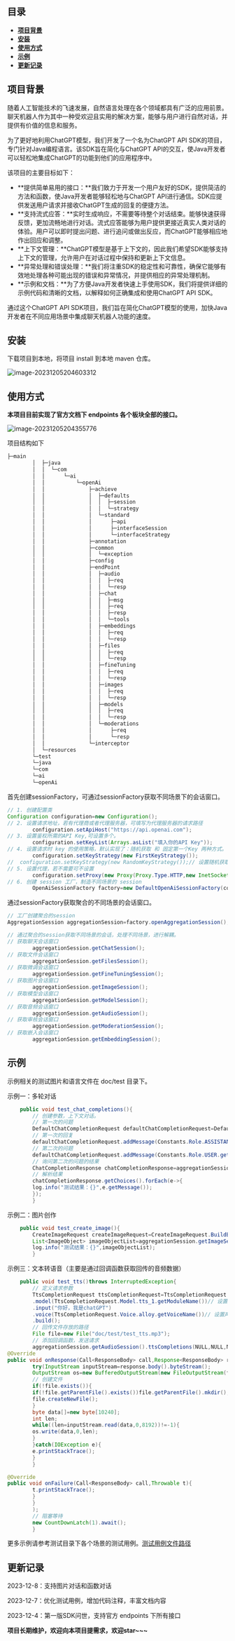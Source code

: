 ## 目录

- [**项目背景**](#项目背景)
- [**安装**](#安装)
- [**使用方式**](#使用方式)
- [**示例**](#示例)
- [**更新记录**](#更新记录)

## **项目背景**

随着人工智能技术的飞速发展，自然语言处理在各个领域都具有广泛的应用前景。聊天机器人作为其中一种受欢迎且实用的解决方案，能够与用户进行自然对话，并提供有价值的信息和服务。

为了更好地利用ChatGPT模型，我们开发了一个名为ChatGPT API SDK的项目，专门针对Java编程语言。该SDK旨在简化与ChatGPT API的交互，使Java开发者可以轻松地集成ChatGPT的功能到他们的应用程序中。

该项目的主要目标如下：

- **提供简单易用的接口：**我们致力于开发一个用户友好的SDK，提供简洁的方法和函数，使Java开发者能够轻松地与ChatGPT API进行通信。SDK应提供发送用户请求并接收ChatGPT生成的回复的便捷方法。
- **支持流式应答：**实时生成响应，不需要等待整个对话结束。能够快速获得反馈，更加流畅地进行对话。流式应答能够为用户提供更接近真实人类对话的体验。用户可以即时提出问题、进行追问或做出反应，而ChatGPT能够相应地作出回应和调整。
- **上下文管理：**ChatGPT模型是基于上下文的，因此我们希望SDK能够支持上下文的管理，允许用户在对话过程中保持和更新上下文信息。
- **异常处理和错误处理：**我们将注重SDK的稳定性和可靠性，确保它能够有效地处理各种可能出现的错误和异常情况，并提供相应的异常处理机制。
- **示例和文档：**为了方便Java开发者快速上手使用SDK，我们将提供详细的示例代码和清晰的文档，以解释如何正确集成和使用ChatGPT API SDK。

通过这个ChatGPT API SDK项目，我们旨在简化ChatGPT模型的使用，加快Java开发者在不同应用场景中集成聊天机器人功能的速度。

## **安装**

下载项目到本地，将项目 install 到本地 maven 仓库。

![image-20231205204603312](doc/img/image-20231205204603312.png)

## **使用方式**

**本项目目前实现了官方文档下 endpoints 各个板块全部的接口。**

![image-20231205204355776](doc/img/image-20231205204355776.png)

项目结构如下

```java
├─main
        │  ├─java
        │  │  └─com
        │  │      └─ai
        │  │          └─openAi
        │  │              ├─achieve
        │  │              │  ├─defaults
        │  │              │  │  ├─session
        │  │              │  │  └─strategy
        │  │              │  └─standard
        │  │              │      ├─api
        │  │              │      ├─interfaceSession
        │  │              │      └─interfaceStrategy
        │  │              ├─annotation
        │  │              ├─common
        │  │              │  └─exception
        │  │              ├─config
        │  │              ├─endPoint
        │  │              │  ├─audio
        │  │              │  │  ├─req
        │  │              │  │  └─resp
        │  │              │  ├─chat
        │  │              │  │  ├─msg
        │  │              │  │  ├─req
        │  │              │  │  ├─resp
        │  │              │  │  └─tools
        │  │              │  ├─embeddings
        │  │              │  │  ├─req
        │  │              │  │  └─resp
        │  │              │  ├─files
        │  │              │  │  ├─req
        │  │              │  │  └─resp
        │  │              │  ├─fineTuning
        │  │              │  │  ├─req
        │  │              │  │  └─resp
        │  │              │  ├─images
        │  │              │  │  ├─req
        │  │              │  │  └─resp
        │  │              │  ├─models
        │  │              │  │  ├─req
        │  │              │  │  └─resp
        │  │              │  └─moderations
        │  │              │      ├─req
        │  │              │      └─resp
        │  │              └─interceptor
        │  └─resources
        └─test
        └─java
        └─com
        └─ai
        └─openAi
```

首先创建sessionFactory，可通过sessionFactory获取不同场景下的会话窗口。

```java
// 1. 创建配置类
Configuration configuration=new Configuration();
// 2. 设置请求地址，若有代理商或者代理服务器，可填写为代理服务器的请求路径
        configuration.setApiHost("https://api.openai.com");
// 3. 设置鉴权所需的API Key,可设置多个。
        configuration.setKeyList(Arrays.asList("填入你的API Key"));
// 4. 设置请求时 key 的使用策略，默认实现了：随机获取 和 固定第一个Key 两种方式。
        configuration.setKeyStrategy(new FirstKeyStrategy());
//  configuration.setKeyStrategy(new RandomKeyStrategy());// 设置随机获取 Key
// 5. 设置代理，若不需要可不设置
        configuration.setProxy(new Proxy(Proxy.Type.HTTP,new InetSocketAddress("127.0.0.1",7890)));
// 6. 创建 session 工厂，制造不同场景的 session
        OpenAiSessionFactory factory=new DefaultOpenAiSessionFactory(configuration);
```

通过sessionFactory获取聚合的不同场景的会话窗口。

```java
// 工厂创建聚合的session
AggregationSession aggregationSession=factory.openAggregationSession();

// 通过聚合的session获取不同场景的会话，处理不同场景，进行解耦。
// 获取聊天会话窗口
        aggregationSession.getChatSession();
// 获取文件会话窗口
        aggregationSession.getFilesSession();
// 获取微调会话窗口
        aggregationSession.getFineTuningSession();
// 获取图片会话窗口
        aggregationSession.getImageSession();
// 获取模型会话窗口
        aggregationSession.getModelSession();
// 获取音频会话窗口
        aggregationSession.getAudioSession();
// 获取审核会话窗口
        aggregationSession.getModerationSession();
// 获取嵌入会话窗口
        aggregationSession.getEmbeddingSession();
```

## **示例**

示例相关的测试图片和语言文件在 doc/test 目录下。

示例一：多轮对话

```java
    public void test_chat_completions(){
        // 创建参数，上下文对话。
        // 第一次的问题
        DefaultChatCompletionRequest defaultChatCompletionRequest=DefaultChatCompletionRequest.BuildDefaultChatCompletionRequest("1+1=");
        // 第一次的回复
        defaultChatCompletionRequest.addMessage(Constants.Role.ASSISTANT.getRoleName(),"2");
        // 第二次的问题
        defaultChatCompletionRequest.addMessage(Constants.Role.USER.getRoleName(),"2+2=");
        // 询问第二次的问题的结果
        ChatCompletionResponse chatCompletionResponse=aggregationSession.getChatSession().chatCompletions(NULL,NULL,NULL,defaultChatCompletionRequest);
        // 解析结果
        chatCompletionResponse.getChoices().forEach(e->{
        log.info("测试结果：{}",e.getMessage());
        });
        }
```

示例二：图片创作

```java
    public void test_create_image(){
        CreateImageRequest createImageRequest=CreateImageRequest.BuildBaseCreateImageRequest("森林里有一只小熊，小熊在吃蜂蜜。");
        List<ImageObject> imageObjectList=aggregationSession.getImageSession().createImageCompletions(NULL,NULL,NULL,createImageRequest);
        log.info("测试结果：{}",imageObjectList);
        }
```

示例三：文本转语音（主要是通过回调函数获取回传的音频数据）

```java
    public void test_tts()throws InterruptedException{
        // 定义请求参数
        TtsCompletionRequest ttsCompletionRequest=TtsCompletionRequest.builder()
        .model(TtsCompletionRequest.Model.tts_1.getModuleName())// 设置使用的模型
        .input("你好，我是chatGPT")
        .voice(TtsCompletionRequest.Voice.alloy.getVoiceName())// 设置声音的样式
        .build();
        // 回传文件存放的路径
        File file=new File("doc/test/test_tts.mp3");
        // 添加回调函数，发送请求
        aggregationSession.getAudioSession().ttsCompletions(NULL,NULL,NULL,ttsCompletionRequest,new Callback<ResponseBody>(){
@Override
public void onResponse(Call<ResponseBody> call,Response<ResponseBody> response){
        try(InputStream inputStream=response.body().byteStream();
        OutputStream os=new BufferedOutputStream(new FileOutputStream(file))){
        // 创建文件
        if(!file.exists()){
        if(!file.getParentFile().exists())file.getParentFile().mkdir();
        file.createNewFile();
        }
        byte data[]=new byte[10240];
        int len;
        while((len=inputStream.read(data,0,8192))!=-1){
        os.write(data,0,len);
        }
        }catch(IOException e){
        e.printStackTrace();
        }
        }

@Override
public void onFailure(Call<ResponseBody> call,Throwable t){
        t.printStackTrace();
        }
        }
        );
        // 阻塞等待
        new CountDownLatch(1).await();
        }
```

更多示例请参考测试目录下各个场景的测试用例。[测试用例文件路径](https://github.com/mainpropath/AI-java/tree/master/src/test/java/com/ai/openAi)

## **更新记录**

2023-12-8：支持图片对话和函数对话

2023-12-7：优化测试用例，增加代码注释，丰富文档内容

2023-12-4：第一版SDK问世，支持官方 endpoints 下所有接口

**项目长期维护，欢迎向本项目提需求，欢迎star~~~**
